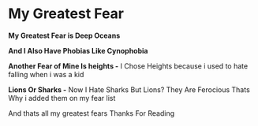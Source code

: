 # My Greatest Fear

**My Greatest Fear is Deep Oceans** 

**And I Also Have Phobias Like Cynophobia**

**Another Fear of Mine Is heights -**
I Chose Heights because i used to hate falling when i was a kid

**Lions Or Sharks -** Now I Hate Sharks But Lions? They Are Ferocious Thats Why i added them on my fear list

And thats all my greatest fears Thanks For Reading
